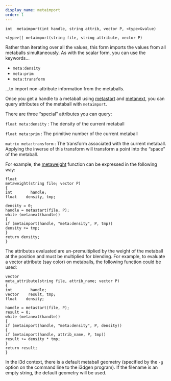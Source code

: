 ```yaml
---
display_name: metaimport
order: 1
---
```

`int  metaimport(int handle, string attrib, vector P, <type>&value)`

`<type>[] metaimport(string file, string attribute, vector P)`

Rather than iterating over all the values, this form imports the values from all metaballs simultaneously. As with the scalar form, you can use the keywords…

- `meta:density`
- `meta:prim`
- `meta:transform`

…to import non-attribute information from the metaballs.

Once you get a handle to a metaball using [metastart](metastart.html "Open a geometry file and return a handle for the metaballs of
interest, at the position p.") and
[metanext](metanext.html "Iterate to the next metaball in the list of metaballs returned by the metastart() function."), you can query attributes of the metaball with
`metaimport`.

There are three “special” attributes you can query:

`float meta:density` :
The density of the current metaball

`float meta:prim` :
The primitive number of the current metaball

`matrix meta:transform` :
The transform associated with the current metaball. Applying the
inverse of this transform will transform a point into the “space” of
the metaball.

For example, the [metaweight](metaweight.html "Returns the metaweight of the geometry at position p.") function can be expressed in the following
way:

```vex
float
metaweight(string file; vector P)
{
int        handle;
float    density, tmp;

density = 0;
handle = metastart(file, P);
while (metanext(handle))
{
if (metaimport(handle, "meta:density", P, tmp))
density += tmp;
}
return density;
}

```

The attributes evaluated are un-premultiplied by the weight of the
metaball at the position and must be multiplied for blending. For
example, to evaluate a vector attribute (say color) on metaballs, the
following function could be used:

```vex
vector
meta_attribute(string file, attrib_name; vector P)
{
int        handle;
vector    result, tmp;
float    density;

handle = metastart(file, P);
result = 0;
while (metanext(handle))
{
if (metaimport(handle, "meta:density", P, density))
{
if (metaimport(handle, attrib_name, P, tmp))
result += density * tmp;
}
return result;
}

```

In the i3d context, there is a default metaball geometry (specified
by the `-g` option on the command line to the i3dgen program). If the
filename is an empty string, the default geometry will be used.
